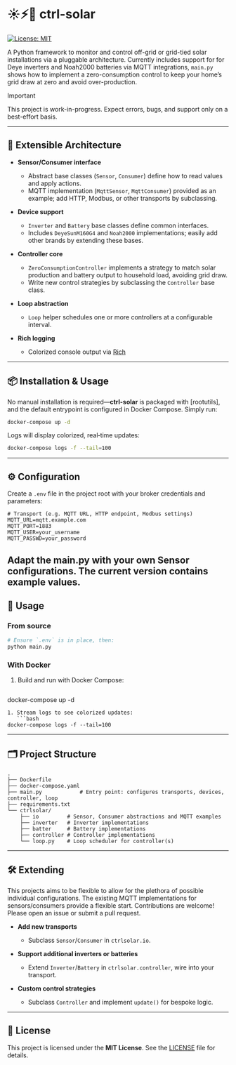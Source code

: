 # ☀️⚡️🔋 ctrl-solar

<!-- [![PyPI version](https://img.shields.io/pypi/v/ctrl-solar.svg)](https://pypi.org/project/ctrl-solar/) -->
[![License: MIT](https://img.shields.io/badge/License-MIT-blue.svg)](LICENSE)

A Python framework to monitor and control off-grid or grid-tied solar installations via a pluggable architecture.
Currently includes support for for Deye inverters and Noah2000 batteries via MQTT integrations, `main.py` shows how to implement a  zero-consumption control to keep your home’s grid draw at zero and avoid over-production.

> [!IMPORTANT]
> This project is work-in-progress. Expect errors, bugs, and support only on a best-effort basis.

---

## 🔌 Extensible Architecture

* **Sensor/Consumer interface**

  * Abstract base classes (`Sensor`, `Consumer`) define how to read values and apply actions.
  * MQTT implementation (`MqttSensor`, `MqttConsumer`) provided as an example; add HTTP, Modbus, or other transports by subclassing.
* **Device support**

  * `Inverter` and `Battery` base classes define common interfaces.
  * Includes `DeyeSunM160G4` and `Noah2000` implementations; easily add other brands by extending these bases.
* **Controller core**

  * `ZeroConsumptionController` implements a strategy to match solar production and battery output to household load, avoiding grid draw.
  * Write new control strategies by subclassing the `Controller` base class.
* **Loop abstraction**

  * `Loop` helper schedules one or more controllers at a configurable interval.
* **Rich logging**

  * Colorized console output via [Rich](https://github.com/Textualize/rich)

---

## 📦 Installation & Usage

No manual installation is required—**ctrl-solar** is packaged with \[rootutils], and the default entrypoint is configured in Docker Compose. Simply run:

```bash
docker-compose up -d
```

Logs will display colorized, real‑time updates:

```bash
docker-compose logs -f --tail=100
```

---

## ⚙️ Configuration

Create a `.env` file in the project root with your broker credentials and parameters:

```dotenv
# Transport (e.g. MQTT URL, HTTP endpoint, Modbus settings)
MQTT_URL=mqtt.example.com
MQTT_PORT=1883
MQTT_USER=your_username
MQTT_PASSWD=your_password

```

Adapt the main.py with your own Sensor configurations. The current version contains example values.
---

## 🚀 Usage

### From source

```bash
# Ensure `.env` is in place, then:
python main.py
```

### With Docker

1. Build and run with Docker Compose:

   ```bash
   ```

docker-compose up -d

````
1. Stream logs to see colorized updates:
   ```bash
docker-compose logs -f --tail=100
````

---

## 🗂️ Project Structure

```
.
├── Dockerfile
├── docker-compose.yaml
├── main.py            # Entry point: configures transports, devices, controller, loop
├── requirements.txt
└── ctrlsolar/
    ├── io         # Sensor, Consumer abstractions and MQTT examples
    ├── inverter   # Inverter implementations
    ├── batter     # Battery implementations
    ├── controller # Controller implementations
    └── loop.py    # Loop scheduler for controller(s)
```

---

## 🛠️ Extending

This projects aims to be flexible to allow for the plethora of possible individual configurations.
The existing MQTT implementations for sensors/consumers provide a flexible start. 
Contributions are welcome! Please open an issue or submit a pull request.

* **Add new transports**

  * Subclass `Sensor`/`Consumer` in `ctrlsolar.io`.

* **Support additional inverters or batteries**

  * Extend `Inverter`/`Battery` in `ctrlsolar.controller`, wire into your transport.

* **Custom control strategies**

  * Subclass `Controller` and implement `update()` for bespoke logic.

---

## 📄 License

This project is licensed under the **MIT License**. See the [LICENSE](LICENSE) file for details.
